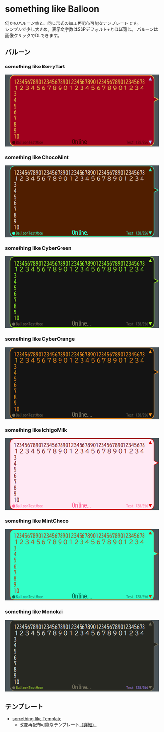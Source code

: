 # something like Balloon
伺かのバルーン集と、同じ形式の加工再配布可能なテンプレートです。\
シンプルで少し大きめ。表示文字数はSSPデフォルト+とほぼ同じ。
バルーンは画像クリックでDLできます。

## バルーン
### something like BerryTart
[![image](something_like_berry_tart/thumbnail.png)](https://github.com/lost-nd-xxx/something_like_balloon/releases/latest/download/something_like_berry_tart.nar)

### something like ChocoMint
[![image](something_like_choco_mint/thumbnail.png)](https://github.com/lost-nd-xxx/something_like_balloon/releases/latest/download/something_like_choco_mint.nar)

### something like CyberGreen
[![image](something_like_cyber_green/thumbnail.png)](https://github.com/lost-nd-xxx/something_like_balloon/releases/latest/download/something_like_cyber_green.nar)

### something like CyberOrange
[![image](something_like_cyber_orange/thumbnail.png)](https://github.com/lost-nd-xxx/something_like_balloon/releases/latest/download/something_like_cyber_orange.nar)

### something like IchigoMilk
[![image](something_like_ichigo_milk/thumbnail.png)](https://github.com/lost-nd-xxx/something_like_balloon/releases/latest/download/something_like_ichigo_milk.nar)

### something like MintChoco
[![image](something_like_mint_choco/thumbnail.png)](https://github.com/lost-nd-xxx/something_like_balloon/releases/latest/download/something_like_mint_choco.nar)

### something like Monokai
[![image](something_like_monokai/thumbnail.png)](https://github.com/lost-nd-xxx/something_like_balloon/releases/latest/download/something_like_monokai.nar)

## テンプレート
* [something like Template](https://github.com/lost-nd-xxx/something_like_balloon/releases/latest/download/something_like_template.zip)
  * 改変再配布可能なテンプレート[（詳細）](https://github.com/lost-nd-xxx/something_like_balloon/blob/main/something_like_template/readme.txt)
